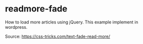 # readmore-fade

How to load more articles using jQuery. This example implement in wordpress.

Source: https://css-tricks.com/text-fade-read-more/
